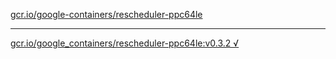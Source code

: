 [gcr.io/google-containers/rescheduler-ppc64le](https://hub.docker.com/r/abcz/rescheduler-ppc64le/tags/) 

----
[gcr.io/google_containers/rescheduler-ppc64le:v0.3.2 √](https://hub.docker.com/r/abcz/rescheduler-ppc64le/tags/)

